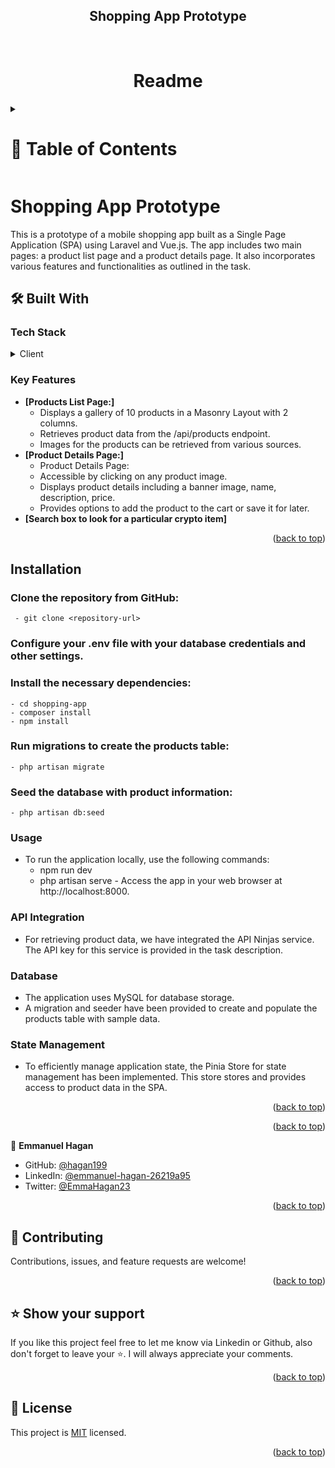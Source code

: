 <a name="readme-top"></a>

<div align="center">
  <h2><b>Shopping App Prototype</b></h2>
  <br>
   <h1><b>Readme</b></h1>

</div>

<!-- TABLE OF CONTENTS -->

<details>
  <summary>
    <h1>📗 Table of Contents</h1>
  </summary>
- Features
- Installation
        - Usage
        - API Integration
- Database
- State Management
- Screenshots
- Task Submission
</details>

# Shopping App Prototype<a name="about-project"></a>

This is a prototype of a mobile shopping app built as a Single Page Application (SPA) using Laravel and Vue.js. The app includes two main pages: a product list page and a product details page. It also incorporates various features and functionalities as outlined in the task.

## 🛠 Built With <a name="built-with"></a>

### Tech Stack <a name="tech-stack"></a>

<details>
    <summary>Client</summary>
    <ul>
        <li><a href="https://laravel.com/">Laravel</a></li>
        <li><a href="https://laravel.com/">JavaScript</a></li>
        <li>HTML</li>
        <li><a href="https://vuejs.org/">Vue.js</a></li>
        <li>CSS</li>
    </ul>
</details>

<!-- Features -->

### Key Features <a name="key-features"></a>

- **[Products List Page:]**
    - Displays a gallery of 10 products in a Masonry Layout with 2 columns.
    - Retrieves product data from the /api/products endpoint.
    - Images for the products can be retrieved from various sources.
- **[Product Details Page:]**
    - Product Details Page:
    - Accessible by clicking on any product image.
    - Displays product details including a banner image, name, description, price.
    - Provides options to add the product to the cart or save it for later.
- **[Search box to look for a particular crypto item]**

<p align="right">(<a href="#readme-top">back to top</a>)</p>

##  Installation<a name="Installation"></a>

### Clone the repository from GitHub:

     - git clone <repository-url>
     


### Configure your .env file with your database credentials and other settings.

###  Install the necessary dependencies:
    - cd shopping-app
    - composer install
    - npm install

### Run migrations to create the products table:
    - php artisan migrate

### Seed the database with product information:
    - php artisan db:seed

### Usage
   - To run the application locally, use the following commands:
      - npm run dev
      - php artisan serve
    - Access the app in your web browser at http://localhost:8000.

### API Integration
   - For retrieving product data, we have integrated the API Ninjas service. The API key for this service is provided in the task description.

### Database
   - The application uses MySQL for database storage.
   - A migration and seeder have been provided to create and populate the products table with sample data.

### State Management
   - To efficiently manage application state, the Pinia Store for state management has been implemented. This store stores and provides access to product data in the SPA.

<p align="right">(<a href="#readme-top">back to top</a>)</p>



<p align="right">(<a href="#readme-top">back to top</a>)</p>

<!-- AUTHORS -->

👤 **Emmanuel Hagan**

- GitHub: [@hagan199](https://github.com/hagan199)
- LinkedIn: [@emmanuel-hagan-26219a95](https://www.linkedin.com/in/emmanuel-hagan-26219a95/)
- Twitter: [@EmmaHagan23](https://twitter.com/EmmaHagan23)

<p align="right">(<a href="#readme-top">back to top</a>)</p>


<!-- CONTRIBUTING -->

## 🤝 Contributing <a name="contributing"></a>

Contributions, issues, and feature requests are welcome!

<p align="right">(<a href="#readme-top">back to top</a>)</p>

<!-- SUPPORT -->

## ⭐️ Show your support <a name="support"></a>

If you like this project feel free to let me know via Linkedin or Github, also don't forget to leave your ⭐️. I will always appreciate your comments.

<p align="right">(<a href="#readme-top">back to top</a>)</p>


<!-- LICENSE -->

## 📝 License <a name="license"></a>

This project is [MIT](./LICENSE) licensed.

<p align="right">(<a href="#readme-top">back to top</a>)</p>
